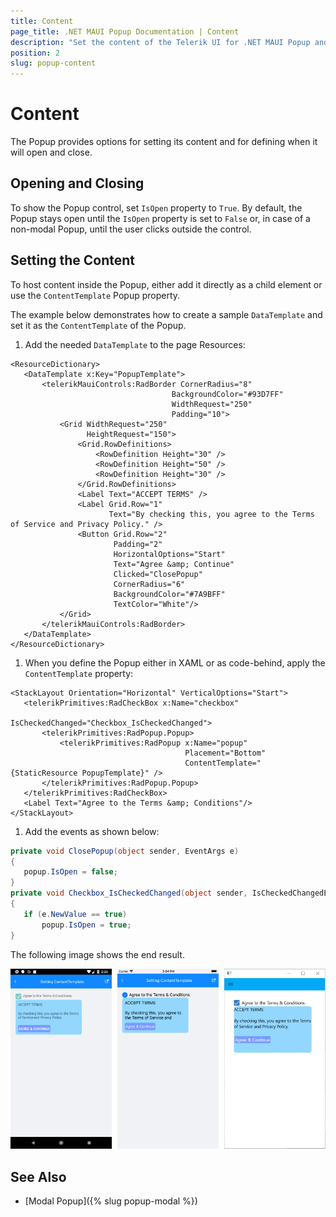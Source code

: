 ```yaml
---
title: Content
page_title: .NET MAUI Popup Documentation | Content
description: "Set the content of the Telerik UI for .NET MAUI Popup and determine when it will open or close."
position: 2
slug: popup-content
---
```


# Content

The Popup provides options for setting its content and for defining when it will open and close.

## Opening and Closing

To show the Popup control, set `IsOpen` property to `True`. By default, the Popup stays open until the `IsOpen` property is set to `False` or, in case of a non-modal Popup, until the user clicks outside the control.

## Setting the Content

To host content inside the Popup, either add it directly as a child element or use the `ContentTemplate` Popup property.

The example below demonstrates how to create a sample `DataTemplate` and set it as the `ContentTemplate` of the Popup.

1. Add the needed `DataTemplate` to the page Resources:

 ```XAML
<ResourceDictionary>
    <DataTemplate x:Key="PopupTemplate">
        <telerikMauiControls:RadBorder CornerRadius="8"
                                     BackgroundColor="#93D7FF"
                                     WidthRequest="250"
                                     Padding="10">
            <Grid WidthRequest="250"
				  HeightRequest="150">
                <Grid.RowDefinitions>
                    <RowDefinition Height="30" />
                    <RowDefinition Height="50" />
                    <RowDefinition Height="30" />
                </Grid.RowDefinitions>
                <Label Text="ACCEPT TERMS" />
                <Label Grid.Row="1"
                       Text="By checking this, you agree to the Terms of Service and Privacy Policy." />
                <Button Grid.Row="2"
                        Padding="2"
                        HorizontalOptions="Start"
                        Text="Agree &amp; Continue"
                        Clicked="ClosePopup"
                        CornerRadius="6"
                        BackgroundColor="#7A9BFF"
                        TextColor="White"/>
            </Grid>
        </telerikMauiControls:RadBorder>
    </DataTemplate>
</ResourceDictionary>
 ```

1. When you define the Popup either in XAML or as code-behind, apply the `ContentTemplate` property:

 ```XAML
<StackLayout Orientation="Horizontal" VerticalOptions="Start">
    <telerikPrimitives:RadCheckBox x:Name="checkbox"
                                   IsCheckedChanged="Checkbox_IsCheckedChanged">
        <telerikPrimitives:RadPopup.Popup>
            <telerikPrimitives:RadPopup x:Name="popup"
                                        Placement="Bottom"
                                        ContentTemplate="{StaticResource PopupTemplate}" />
        </telerikPrimitives:RadPopup.Popup>
    </telerikPrimitives:RadCheckBox>
    <Label Text="Agree to the Terms &amp; Conditions"/>
</StackLayout>
 ```

1. Add the events as shown below:

 ```C#
private void ClosePopup(object sender, EventArgs e)
{
    popup.IsOpen = false;
}
private void Checkbox_IsCheckedChanged(object sender, IsCheckedChangedEventArgs e)
{
    if (e.NewValue == true)
        popup.IsOpen = true;
}
 ```


The following image shows the end result.

![Popup Content Template](images/popup_features_contenttemplate.png)

## See Also

- [Modal Popup]({% slug popup-modal %})
